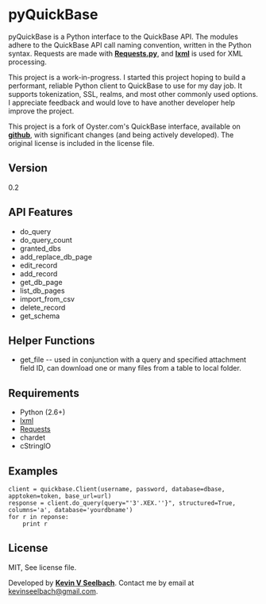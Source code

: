 pyQuickBase
=========

pyQuickBase is a Python interface to the QuickBase API. The modules adhere to the QuickBase API call naming convention, written in the Python syntax. Requests are made with [**Requests.py**][requests], and [**lxml**][lxml] is used for XML processing.

This project is a work-in-progress. I started this project hoping to build a performant, reliable Python client to QuickBase to use for my day job. It supports tokenization, SSL, realms, and most other commonly used options. I appreciate feedback and would love to have another developer help improve the project.

This project is a fork of Oyster.com's QuickBase interface, available on [**github**][oyster], with significant changes (and being actively developed). The original license is included in the license file.


Version
-
0.2

API Features
-----------
+ do_query
+ do_query_count
+ granted_dbs
+ add_replace_db_page
+ edit_record
+ add_record
+ get_db_page
+ list_db_pages
+ import_from_csv
+ delete_record
+ get_schema


Helper Functions
-----------
+ get_file -- used in conjunction with a query and specified attachment field ID, can download one or many files from a table to local folder.

Requirements
-----------
* Python (2.6+)
* [lxml]
* [Requests]
* chardet
* cStringIO

Examples
--------------
    client = quickbase.Client(username, password, database=dbase, apptoken=token, base_url=url)
    response = client.do_query(query="'3'.XEX.''}", structured=True, columns='a', database='yourdbname')
    for r in reponse:
        print r

License
-
MIT, See license file.

Developed by [**Kevin V Seelbach**][ks]. Contact me by email at [kevinseelbach@gmail.com][ks].

  [requests]: http://docs.python-requests.org/en/latest/
  [lxml]: http://lxml.de/
  [ks]:kevinseelbach@gmail.com
  [oyster]: https://github.com/oysterhotels/quickbase
